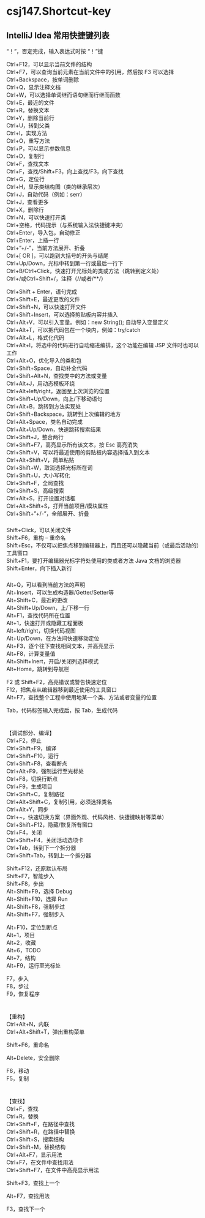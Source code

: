 # csj147.Shortcut-key

## IntelliJ Idea 常用快捷键列表

“！”，否定完成，输入表达式时按 “！”键  

Ctrl+F12，可以显示当前文件的结构  
Ctrl+F7，可以查询当前元素在当前文件中的引用，然后按 F3 可以选择  
Ctrl+Backspace，按单词删除  
Ctrl+Q，显示注释文档  
Ctrl+W，可以选择单词继而语句继而行继而函数  
Ctrl+E，最近的文件  
Ctrl+R，替换文本  
Ctrl+Y，删除当前行  
Ctrl+U，转到父类  
Ctrl+I，实现方法  
Ctrl+O，重写方法  
Ctrl+P，可以显示参数信息  
Ctrl+D，复制行  
Ctrl+F，查找文本  
Ctrl+F，查找/Shift+F3，向上查找/F3，向下查找  
Ctrl+G，定位行  
Ctrl+H，显示类结构图（类的继承层次）  
Ctrl+J，自动代码（例如：serr）  
Ctrl+J，查看更多  
Ctrl+X，删除行  
Ctrl+N，可以快速打开类  
Ctrl+空格，代码提示（与系统输入法快捷键冲突）  
Ctrl+Enter，导入包，自动修正  
Ctrl+Enter，上插一行  
Ctrl+”+/-”，当前方法展开、折叠  
Ctrl+[ OR ]，可以跑到大括号的开头与结尾  
Ctrl+Up/Down，光标中转到第一行或最后一行下  
Ctrl+B/Ctrl+Click，快速打开光标处的类或方法（跳转到定义处）  
Ctrl+/或Ctrl+Shift+/，注释（//或者/**/）  

Ctrl+Shift + Enter，语句完成  
Ctrl+Shift+E，最近更改的文件  
Ctrl+Shift+N，可以快速打开文件  
Ctrl+Shift+Insert，可以选择剪贴板内容并插入  
Ctrl+Alt+V，可以引入变量。例如：new String(); 自动导入变量定义    
Ctrl+Alt+T，可以把代码包在一个块内，例如：try/catch  
Ctrl+Alt+L，格式化代码  
Ctrl+Alt+I，将选中的代码进行自动缩进编排，这个功能在编辑 JSP 文件时也可以工作  
Ctrl+Alt+O，优化导入的类和包  
Ctrl+Shift+Space，自动补全代码  
Ctrl+Shift+Alt+N，查找类中的方法或变量  
Ctrl+Alt+J，用动态模板环绕  
Ctrl+Alt+left/right，返回至上次浏览的位置  
Ctrl+Shift+Up/Down，向上/下移动语句  
Ctrl+Alt+B，跳转到方法实现处  
Ctrl+Shift+Backspace，跳转到上次编辑的地方  
Ctrl+Alt+Space，类名自动完成  
Ctrl+Alt+Up/Down，快速跳转搜索结果  
Ctrl+Shift+J，整合两行  
Ctrl+Shift+F7，高亮显示所有该文本，按 Esc 高亮消失  
Ctrl+Shift+V，可以将最近使用的剪贴板内容选择插入到文本  
Ctrl+Alt+Shift+V，简单粘贴  
Ctrl+Shift+W，取消选择光标所在词  
Ctrl+Shift+U，大小写转化  
Ctrl+Shift+F，全局查找  
Ctrl+Shift+S，高级搜索  
Ctrl+Alt+S，打开设置对话框  
Ctrl+Alt+Shift+S，打开当前项目/模块属性  
Ctrl+Shift+”+/-”，全部展开、折叠  
###
Shift+Click，可以关闭文件  
Shift+F6，重构 – 重命名  
Shift+Esc，不仅可以把焦点移到编辑器上，而且还可以隐藏当前（或最后活动的）工具窗口  
Shift+F1，要打开编辑器光标字符处使用的类或者方法 Java 文档的浏览器  
Shift+Enter，向下插入新行  
###
Alt+Q，可以看到当前方法的声明  
Alt+Insert，可以生成构造器/Getter/Setter等  
Alt+Shift+C，最近的更改  
Alt+Shift+Up/Down，上/下移一行  
Alt+F1，查找代码所在位置  
Alt+1，快速打开或隐藏工程面板  
Alt+left/right，切换代码视图  
Alt+Up/Down，在方法间快速移动定位  
Alt+F3，逐个往下查找相同文本，并高亮显示  
Alt+F8，计算变量值  
Alt+Shift+Inert，开启/关闭列选择模式  
Alt+Home，跳转到导航栏  

F2 或 Shift+F2，高亮错误或警告快速定位  
F12，把焦点从编辑器移到最近使用的工具窗口  
Alt+F7，查找整个工程中使用地某一个类、方法或者变量的位置  

Tab，代码标签输入完成后，按 Tab，生成代码


#
【调试部分、编译】  
Ctrl+F2，停止  
Ctrl+Shift+F9，编译  
Ctrl+Shift+F10，运行  
Ctrl+Shift+F8，查看断点  
Ctrl+Alt+F9，强制运行至光标处  
Ctrl+F8，切换行断点  
Ctrl+F9，生成项目  
Ctrl+Shift+C，复制路径  
Ctrl+Alt+Shift+C，复制引用，必须选择类名  
Ctrl+Alt+Y，同步  
Ctrl+~，快速切换方案（界面外观、代码风格、快捷键映射等菜单）  
Ctrl+Shift+F12，隐藏/恢复所有窗口  
Ctrl+F4，关闭  
Ctrl+Shift+F4，关闭活动选项卡  
Ctrl+Tab，转到下一个拆分器  
Ctrl+Shift+Tab，转到上一个拆分器  

Shift+F12，还原默认布局  
Shift+F7，智能步入  
Shift+F8，步出  
Alt+Shift+F9，选择 Debug  
Alt+Shift+F10，选择 Run  
Alt+Shift+F8，强制步过  
Alt+Shift+F7，强制步入  

Alt+F10，定位到断点  
Alt+1，项目  
Alt+2，收藏  
Alt+6，TODO  
Alt+7，结构  
Alt+F9，运行至光标处  

F7，步入  
F8，步过  
F9，恢复程序  


#
【重构】  
Ctrl+Alt+N，内联  
Ctrl+Alt+Shift+T，弹出重构菜单  

Shift+F6，重命名  

Alt+Delete，安全删除  

F6，移动  
F5，复制  


#
【查找】  
Ctrl+F，查找  
Ctrl+R，替换  
Ctrl+Shift+F，在路径中查找  
Ctrl+Shift+R，在路径中替换  
Ctrl+Shift+S，搜索结构  
Ctrl+Shift+M，替换结构  
Ctrl+Alt+F7，显示用法  
Ctrl+F7，在文件中查找用法  
Ctrl+Shift+F7，在文件中高亮显示用法

Shift+F3，查找上一个  

Alt+F7，查找用法  

F3，查找下一个  